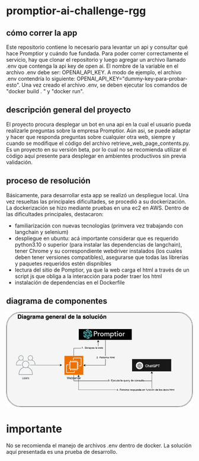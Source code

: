 # promptior-ai-challenge-rgg

## cómo correr la app
Este repositorio contiene lo necesario para levantar un api y consultar qué hace Promptior y cuándo fue fundada. 
Para poder correr correctamente el servicio, hay que clonar el repositorio y luego agregar un archivo llamado .env que contenga la api key de open ai. El nombre de la variable en el archivo .env debe ser: OPENAI_API_KEY. A modo de ejemplo, el archivo .env contendría lo siguiente: OPENAI_API_KEY="dummy-key-para-probar-esto". Una vez creado el archivo .env, se deben ejecutar los comandos de "docker build . " y "docker run".

## descripción general del proyecto
El proyecto procura desplegar un bot en una api en la cual el usuario pueda realizarle preguntas sobre la empresa Promptior. 
Aún asi, se puede adaptar y hacer que responda preguntas sobre cualquier otra web, siempre y cuando se modifique el código del archivo retrieve_web_page_contents.py. Es un proyecto en su versión beta, por lo cual no se recomienda utilizar el código aquí presente para desplegar en ambientes productivos sin previa validación. 

## proceso de resolución
Básicamente, para desarrollar esta app se realizó un despliegue local. Una vez resueltas las principales dificultades, se procedió a su dockerización. La dockerización se hizo mediante pruebas en una ec2 en AWS. Dentro de las dificultades principales, destacaron:

- familiarización con nuevas tecnologías  (primvera vez trabajando con langchain y selenium)
- despliegue en ubuntu: acá importante considerar que es requerido python3.10 o superior (para instalar las dependencias de langchain), tener Chrome y su correspondiente webdriver instalados (los cuales deben tener versiones compatibles), asegurarse que todas las librerías y paquetes requeridos estén dispnibles
- lectura del sitio de Pomptior, ya que la web carga el html a través de un script js que obliga a la interacción para poder traer los html
- instalación de dependencias en el Dockerfile 

## diagrama de componentes

![diagrama de componentes](https://github.com/rgg1993/promptior-ai-challenge-rgg/blob/main/diagram.png)

# importante
No se recomienda el manejo de archivos .env dentro de docker. 
La solución aquí presentada es una prueba de desarrollo. 



